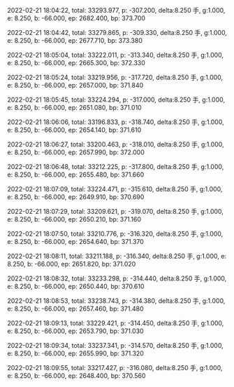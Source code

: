 2022-02-21 18:04:22, total: 33293.977, p: -307.200, delta:8.250 手, g:1.000, e: 8.250, b: -66.000, ep: 2682.400, bp: 373.700

2022-02-21 18:04:42, total: 33279.865, p: -309.330, delta:8.250 手, g:1.000, e: 8.250, b: -66.000, ep: 2677.710, bp: 373.380

2022-02-21 18:05:04, total: 33222.011, p: -313.340, delta:8.250 手, g:1.000, e: 8.250, b: -66.000, ep: 2665.300, bp: 372.330

2022-02-21 18:05:24, total: 33219.956, p: -317.720, delta:8.250 手, g:1.000, e: 8.250, b: -66.000, ep: 2657.000, bp: 371.840

2022-02-21 18:05:45, total: 33224.294, p: -317.000, delta:8.250 手, g:1.000, e: 8.250, b: -66.000, ep: 2651.080, bp: 371.010

2022-02-21 18:06:06, total: 33196.833, p: -318.740, delta:8.250 手, g:1.000, e: 8.250, b: -66.000, ep: 2654.140, bp: 371.610

2022-02-21 18:06:27, total: 33200.463, p: -318.010, delta:8.250 手, g:1.000, e: 8.250, b: -66.000, ep: 2657.990, bp: 372.000

2022-02-21 18:06:48, total: 33212.225, p: -317.800, delta:8.250 手, g:1.000, e: 8.250, b: -66.000, ep: 2655.480, bp: 371.660

2022-02-21 18:07:09, total: 33224.471, p: -315.610, delta:8.250 手, g:1.000, e: 8.250, b: -66.000, ep: 2649.910, bp: 370.690

2022-02-21 18:07:29, total: 33209.621, p: -319.070, delta:8.250 手, g:1.000, e: 8.250, b: -66.000, ep: 2650.210, bp: 371.160

2022-02-21 18:07:50, total: 33210.776, p: -316.320, delta:8.250 手, g:1.000, e: 8.250, b: -66.000, ep: 2654.640, bp: 371.370

2022-02-21 18:08:11, total: 33211.188, p: -316.340, delta:8.250 手, g:1.000, e: 8.250, b: -66.000, ep: 2651.820, bp: 371.020

2022-02-21 18:08:32, total: 33233.298, p: -314.440, delta:8.250 手, g:1.000, e: 8.250, b: -66.000, ep: 2650.440, bp: 370.610

2022-02-21 18:08:53, total: 33238.743, p: -314.380, delta:8.250 手, g:1.000, e: 8.250, b: -66.000, ep: 2657.460, bp: 371.480

2022-02-21 18:09:13, total: 33229.421, p: -314.450, delta:8.250 手, g:1.000, e: 8.250, b: -66.000, ep: 2653.790, bp: 371.030

2022-02-21 18:09:34, total: 33237.341, p: -314.570, delta:8.250 手, g:1.000, e: 8.250, b: -66.000, ep: 2655.990, bp: 371.320

2022-02-21 18:09:55, total: 33217.427, p: -316.080, delta:8.250 手, g:1.000, e: 8.250, b: -66.000, ep: 2648.400, bp: 370.560